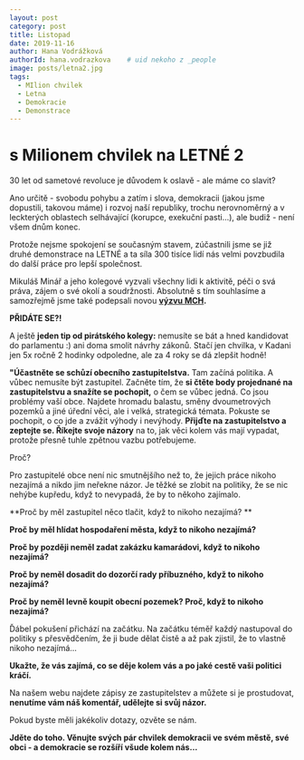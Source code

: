 ```yaml
---
layout: post
category: post
title: Listopad   
date: 2019-11-16
author: Hana Vodrážková
authorId: hana.vodrazkova    # uid nekoho z _people
image: posts/letna2.jpg
tags:
  - MIlion chvilek
  - Letna
  - Demokracie
  - Demonstrace
---
```


# s Milionem chvilek na LETNÉ 2 


30 let od sametové revoluce je důvodem k oslavě - ale máme co slavit?

Ano určitě - svobodu pohybu a zatím i slova, demokracii (jakou jsme dopustili, takovou máme) i rozvoj naší republiky, trochu nerovnoměrný a v leckterých oblastech selhávající (korupce, exekuční pasti...), ale budiž - není všem dnům konec.

Protože nejsme spokojení se současným stavem, zúčastnili jsme se již druhé demonstrace na LETNÉ a ta síla 300 tisíce lidí nás velmi povzbudila do další práce pro lepší společnost.

Mikuláš Minář a jeho kolegové vyzvali všechny lidi k aktivitě, péči o svá práva, zájem o své okolí a soudržnosti.
Absolutně s tím souhlasíme a samozřejmě jsme také podepsali novou **[výzvu MCH](https://www.milionchvilek.cz).**

**PŘIDÁTE SE?!**


A ještě **jeden tip od pirátského kolegy:** nemusíte se bát a hned kandidovat do parlamentu :) ani doma smolit návrhy zákonů. Stačí jen chvilka, v Kadani jen 5x ročně 2 hodinky odpoledne, ale za 4 roky se dá zlepšit hodně!

**"Účastněte se schůzí obecního zastupitelstva.** Tam začíná politika. A vůbec nemusíte být zastupitel. Začněte tím, že **si čtěte body projednané na zastupitelstvu a snažíte se pochopit,** o čem se vůbec jedná. Co jsou problémy vaší obce. Najdete hromadu balastu, směny dvoumetrových pozemků a jiné úřední věci, ale i velká, strategická témata. Pokuste se pochopit, o co jde a zvážit výhody i nevýhody. **Přijďte na zastupitelstvo a zeptejte se. Říkejte svoje názory** na to, jak věci kolem vás mají vypadat, protože přesně tuhle zpětnou vazbu potřebujeme.

Proč?

Pro zastupitelé obce není nic smutnějšího než to, že jejich práce nikoho nezajímá a nikdo jim neřekne názor. Je těžké se zlobit na politiky, že se nic nehýbe kupředu, když to nevypadá, že by to někoho zajímalo. 

**Proč by měl zastupitel něco tlačit, když to nikoho nezajímá? **

**Proč by měl hlídat hospodaření města, když to nikoho nezajímá?**

**Proč by později neměl zadat zakázku kamarádovi, když to nikoho nezajímá?** 

**Proč by neměl dosadit do dozorčí rady příbuzného, když to nikoho nezajímá?** 

**Proč by neměl levně koupit obecní pozemek? Proč, když to nikoho nezajímá?**

Ďábel pokušení přichází na začátku. Na začátku téměř každý nastupoval do politiky s přesvědčením, že ji bude dělat čistě a až pak zjistil, že to vlastně nikoho nezajímá... 

**Ukažte, že vás zajímá, co se děje kolem vás a po jaké cestě vaši politici kráčí.**

Na našem webu najdete zápisy ze zastupitelstev a můžete si je prostudovat,
**nenutíme vám náš komentář, udělejte si svůj názor.** 

Pokud byste měli jakékoliv dotazy, ozvěte se nám.

**Jděte do toho. 
Věnujte svých pár chvilek demokracii ve svém městě, své obci - a demokracie se rozšíří všude kolem nás...**

